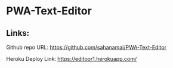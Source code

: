 # PWA-Text-Editor
## Links:
Github repo URL: https://github.com/sahanamai/PWA-Text-Editor

Heroku Deploy Link: https://editoor1.herokuapp.com/